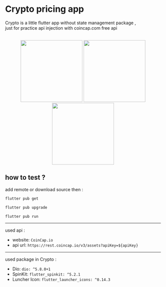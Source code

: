 # Crypto pricing app

Crypto is a little flutter app without state management package ,<br>
just for practice api injection with coincap.com free api
<br>
<br>

<p align="center">

<img src="https://github.com/user-attachments/assets/c838748f-7d51-4478-832f-9e819ecd6d1d" width="200" alt="" />


<img src="https://github.com/user-attachments/assets/d04712db-a51b-414e-986b-d5239ba0f8ec" width="200" alt="" />

  
<img src="https://github.com/user-attachments/assets/c2cd40e8-46f0-488e-86a1-5821391cf619" width="200" alt="" />

</p>


## how to test ?

add remote or download source then :


```bash
flutter pub get
```
```bash
flutter pub upgrade
```
```bash
flutter pub run
```
<hr>

used api :

* website: `CoinCap.io`
* api url: `https://rest.coincap.io/v3/assets?apiKey=${apiKey}`

<hr>

used package in Crypto :

* Dio: `dio: ^5.8.0+1`
* SpinKit: `flutter_spinkit: ^5.2.1`
* Luncher Icon: `flutter_launcher_icons: ^0.14.3`











